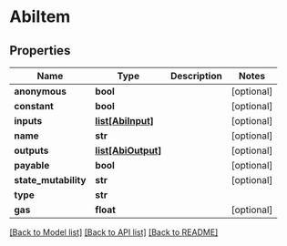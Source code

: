 # AbiItem

## Properties
Name | Type | Description | Notes
------------ | ------------- | ------------- | -------------
**anonymous** | **bool** |  | [optional] 
**constant** | **bool** |  | [optional] 
**inputs** | [**list[AbiInput]**](AbiInput.md) |  | [optional] 
**name** | **str** |  | [optional] 
**outputs** | [**list[AbiOutput]**](AbiOutput.md) |  | [optional] 
**payable** | **bool** |  | [optional] 
**state_mutability** | **str** |  | [optional] 
**type** | **str** |  | 
**gas** | **float** |  | [optional] 

[[Back to Model list]](../README.md#documentation-for-models) [[Back to API list]](../README.md#documentation-for-api-endpoints) [[Back to README]](../README.md)

